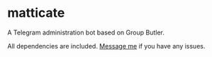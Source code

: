 # matticate
A Telegram administration bot based on Group Butler.

All dependencies are included. [Message me](https://telegram.me/wrxck) if you have any issues.
